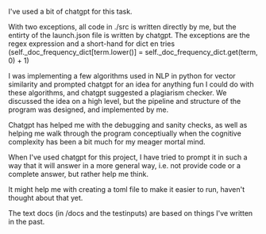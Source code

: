 
I've used a bit of chatgpt for this task. 

With two exceptions, all code in ./src is written directly by me, but the entirty of the launch.json file is written by chatgpt. 
The exceptions are the regex expression and a short-hand for dict en tries (self._doc_frequency_dict[term.lower()] = self._doc_frequency_dict.get(term, 0) + 1)

I was implementing a few algorithms used in NLP in python for vector similarity and prompted chatgpt for an idea for anything fun I could do with these algorithms, and chatgpt suggested a plagiarism checker. We discussed the idea on a high level, but the pipeline and structure of the program was designed, and implemented by me. 

Chatgpt has helped me with the debugging and sanity checks, as well as helping me walk through the program conceptiually when the cognitive complexity has been 
a bit much for my meager mortal mind. 

When I've used chatgpt for this project, I have tried to prompt it in such a way that it will answer in a more general way, i.e. not provide code or a complete answer, but rather help me think. 

It might help me with creating a toml file to make it easier to run, haven't thought about that yet. 

The text docs (in /docs and the testinputs) are based on things I've written in the past. 

